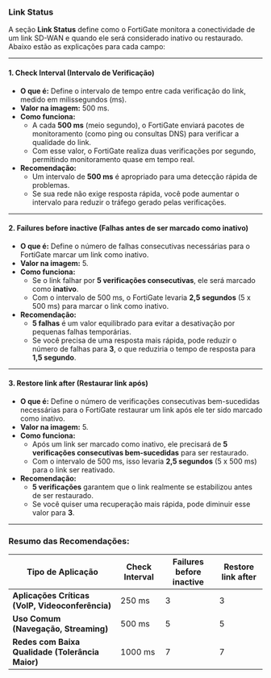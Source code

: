 ### Link Status

A seção **Link Status** define como o FortiGate monitora a conectividade de um link SD-WAN e quando ele será considerado inativo ou restaurado. Abaixo estão as explicações para cada campo:

---

#### 1. **Check Interval (Intervalo de Verificação)**
- **O que é:** Define o intervalo de tempo entre cada verificação do link, medido em milissegundos (ms).
- **Valor na imagem:** 500 ms.
- **Como funciona:**
  - A cada **500 ms** (meio segundo), o FortiGate enviará pacotes de monitoramento (como ping ou consultas DNS) para verificar a qualidade do link.
  - Com esse valor, o FortiGate realiza duas verificações por segundo, permitindo monitoramento quase em tempo real.
- **Recomendação:**
  - Um intervalo de **500 ms** é apropriado para uma detecção rápida de problemas.
  - Se sua rede não exige resposta rápida, você pode aumentar o intervalo para reduzir o tráfego gerado pelas verificações.

---

#### 2. **Failures before inactive (Falhas antes de ser marcado como inativo)**
- **O que é:** Define o número de falhas consecutivas necessárias para o FortiGate marcar um link como inativo.
- **Valor na imagem:** 5.
- **Como funciona:**
  - Se o link falhar por **5 verificações consecutivas**, ele será marcado como **inativo**.
  - Com o intervalo de 500 ms, o FortiGate levaria **2,5 segundos** (5 x 500 ms) para marcar o link como inativo.
- **Recomendação:**
  - **5 falhas** é um valor equilibrado para evitar a desativação por pequenas falhas temporárias.
  - Se você precisa de uma resposta mais rápida, pode reduzir o número de falhas para **3**, o que reduziria o tempo de resposta para **1,5 segundo**.

---

#### 3. **Restore link after (Restaurar link após)**
- **O que é:** Define o número de verificações consecutivas bem-sucedidas necessárias para o FortiGate restaurar um link após ele ter sido marcado como inativo.
- **Valor na imagem:** 5.
- **Como funciona:**
  - Após um link ser marcado como inativo, ele precisará de **5 verificações consecutivas bem-sucedidas** para ser restaurado.
  - Com o intervalo de 500 ms, isso levaria **2,5 segundos** (5 x 500 ms) para o link ser reativado.
- **Recomendação:**
  - **5 verificações** garantem que o link realmente se estabilizou antes de ser restaurado.
  - Se você quiser uma recuperação mais rápida, pode diminuir esse valor para **3**.

---

### Resumo das Recomendações:

| Tipo de Aplicação                        | Check Interval | Failures before inactive | Restore link after |
|------------------------------------------|----------------|--------------------------|--------------------|
| **Aplicações Críticas (VoIP, Videoconferência)** | 250 ms         | 3                        | 3                  |
| **Uso Comum (Navegação, Streaming)**            | 500 ms         | 5                        | 5                  |
| **Redes com Baixa Qualidade (Tolerância Maior)**| 1000 ms        | 7                        | 7                  |

